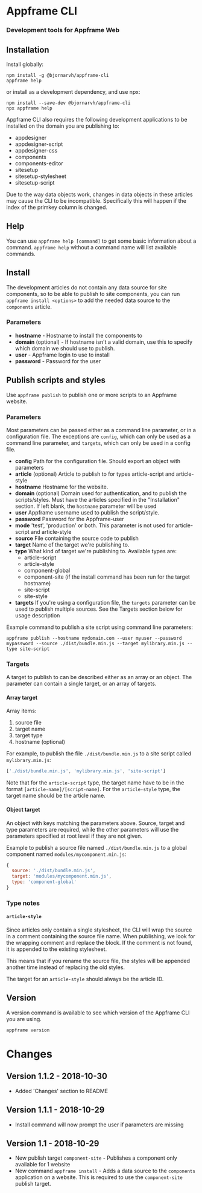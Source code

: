 # Appframe CLI
### Development tools for Appframe Web

## Installation

Install globally:

```
npm install -g @bjornarvh/appframe-cli
appframe help
```

or install as a development dependency, and use npx:

```
npm install --save-dev @bjornarvh/appframe-cli
npx appframe help
```

Appframe CLI also requires the following development applications to be installed on the domain you are publishing to:

* appdesigner
* appdesigner-script
* appdesigner-css
* components
* components-editor
* sitesetup
* sitesetup-stylesheet
* sitesetup-script

Due to the way data objects work, changes in data objects in these articles may cause the CLI to be incompatible. Specifically this will happen if the index of the primkey column is changed.

## Help

You can use `appframe help [command]` to get some basic information about a command. `appframe help` without a command name will list available commands.

## Install

The development articles do not contain any data source for site components, so to be able to publish to site components, you can run `appframe install <options>` to add the needed data source to the `components` article.

### Parameters

 * **hostname** - Hostname to install the components to
 * **domain** (optional) - If hostname isn't a valid domain, use this to specify which domain we should use to publish.
 * **user** - Appframe login to use to install
 * **password** - Password for the user

## Publish scripts and styles

Use `appframe publish` to publish one or more scripts to an Appframe website.

### Parameters

Most parameters can be passed either as a command line parameter, or in a configuration file. The exceptions are `config`, which can only be used as a command line parameter, and `targets`, which can only be used in a config file.

* **config**
Path for the configuration file. Should export an object with parameters
* **article** (optional)
Article to publish to for types article-script and article-style
* **hostname**
Hostname for the website.
* **domain** (optional)
Domain used for authentication, and to publish the scripts/styles. Must have the articles specified in the "Installation" section. If left blank, the `hostname` parameter will be used
* **user**
Appframe username used to publish the script/style.
* **password**
Password for the Appframe-user
* **mode**
'test', 'production' or both. This parameter is not used for article-script and article-style
* **source**
File containing the source code to publish
* **target**
Name of the target we're publishing to.
* **type**
What kind of target we're publishing to. Available types are:
  * article-script
  * article-style
  * component-global
  * component-site (if the install command has been run for the target hostname)
  * site-script
  * site-style
* **targets**
If you're using a configuration file, the `targets` parameter can be used to publish multiple sources. See the Targets section below for usage description

Example command to publish a site script using command line parameters:

```
appframe publish --hostname mydomain.com --user myuser --password mypassword --source ./dist/bundle.min.js --target mylibrary.min.js --type site-script
```

### Targets

A target to publish to can be described either as an array or an object. The parameter can contain a single target, or an array of targets.

#### Array target

Array items:

1. source file
2. target name
3. target type
4. hostname (optional)

For example, to publish the file `./dist/bundle.min.js` to a site script called `mylibrary.min.js`:

```js
['./dist/bundle.min.js', 'mylibrary.min.js', 'site-script']
```

Note that for the `article-script` type, the target name have to be in the format `[article-name]/[script-name]`. For the `article-style` type, the target name should be the article name.

#### Object target

An object with keys matching the parameters above. Source, target and type parameters are required, while the other parameters will use the parameters specified at root level if they are not given.

Example to publish a source file named `./dist/bundle.min.js` to a global component named `modules/mycomponent.min.js`:

```js
{
  source: './dist/bundle.min.js',
  target: 'modules/mycomponent.min.js',
  type: 'component-global'
}
```

### Type notes

#### `article-style`

Since articles only contain a single stylesheet, the CLI will wrap the source in a comment containing the source file name. When publishing, we look for the wrapping comment and replace the block. If the comment is not found, it is appended to the existing stylesheet.

This means that if you rename the source file, the styles will be appended another time instead of replacing the old styles.

The target for an `article-style` should always be the article ID.

## Version

A version command is available to see which version of the Appframe CLI you are using.

```
appframe version
```

# Changes

## Version 1.1.2 - 2018-10-30

 * Added 'Changes' section to README

## Version 1.1.1 - 2018-10-29

 * Install command will now prompt the user if parameters are missing

## Version 1.1 - 2018-10-29

 * New publish target `component-site` - Publishes a component only available for 1 website
 * New command `appframe install` - Adds a data source to the `components` application on a website. This is required to use the `component-site` publish target.